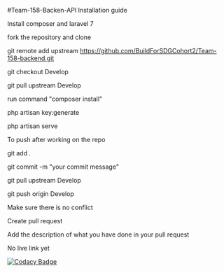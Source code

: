 #Team-158-Backen-API Installation guide

Install composer and laravel 7

fork the repository and clone

git remote add upstream <https://github.com/BuildForSDGCohort2/Team-158-backend.git>

git checkout Develop

git pull upstream Develop

run command "composer install"

php artisan key:generate

php artisan serve

To push after working on the repo

git add .

git commit -m "your commit message"

git pull upstream Develop

git push origin Develop

Make sure there is no conflict

Create pull request

Add the description of what you have done in your pull request

No live link yet

[![Codacy Badge](https://api.codacy.com/project/badge/Grade/c051671a2c7f49d1946612671410f36f)](https://app.codacy.com/gh/BuildForSDGCohort2/Team-158-backend?utm_source=github.com&utm_medium=referral&utm_content=BuildForSDGCohort2/Team-158-backend&utm_campaign=Badge_Grade_Settings)
